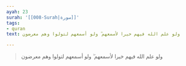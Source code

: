 ```yaml
---
ayah: 23
surah: '[[008-Surah|سورة]]'
tags:
- quran
text: ولو علم الله فيهم خيرا لأسمعهم ۖ ولو أسمعهم لتولوا وهم معرضون

---
```

> ولو علم الله فيهم خيرا لأسمعهم ۖ ولو أسمعهم لتولوا وهم معرضون
